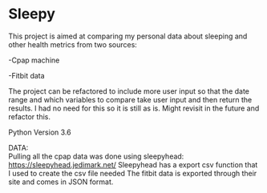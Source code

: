 # Sleepy

This project is aimed at comparing my personal data about sleeping and other health metrics from two sources:

 -Cpap machine
 
 -Fitbit data
 
 
The project can be refactored to include more user input so that the date range and which variables to compare take user
input and then return the results. I had no need for this so it is still as is. Might revisit in the future and refactor this.
        
        
                
Python Version 3.6
    
DATA:    
Pulling all the cpap data was done using sleepyhead:
https://sleepyhead.jedimark.net/
Sleepyhead has a export csv function that I used to create the csv file needed
The fitbit data is exported through their site and comes in JSON format.



